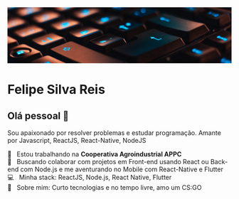 <img width="auto" src="https://github.com/Felipe-SRK/Felipe-SRK/blob/main/1614116674488.jpg">

# Felipe Silva Reis

## Olá pessoal 👋
Sou apaixonado por resolver problemas e estudar programação.
Amante por Javascript, ReactJS, React-Native, NodeJS

 :rocket:  &nbsp; Estou trabalhando na **Cooperativa Agroindustrial APPC**
 <br/> :purple_heart: &nbsp; Buscando colaborar com projetos em Front-end usando React ou Back-end com Node.js e me aventurando no Mobile com React-Native e Flutter
 <br/> :computer: &nbsp; Minha stack: ReactJS, Node.js, React Native, Flutter
 <br/> 💬  &nbsp; Sobre mim: Curto tecnologias e no tempo livre, amo um CS:GO
